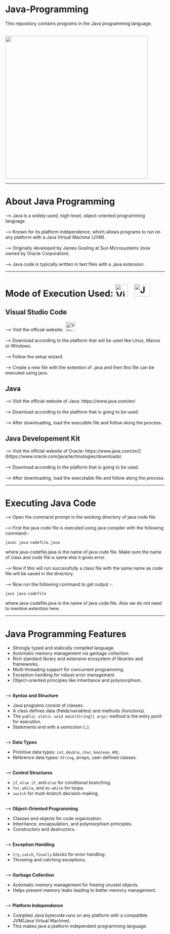 # Java-Programming
This repository contains programs in the Java programming language.<br><br>

<img src="https://images.idgesg.net/images/article/2019/05/java_binary_code_gears_programming_coding_development_by_bluebay2014_gettyimages-1040871468_2400x1600-100795798-large.jpg?auto=webp&quality=85,70" height =450 >

---
# About Java Programming
--> Java is a widely-used, high-level, object-oriented programming language.<br><br>
--> Known for its platform independence, which allows programs to run on any platform with a Java Virtual Machine (JVM).<br><br>
--> Originally developed by James Gosling at Sun Microsystems (now owned by Oracle Corporation).<br><br>
--> Java code is typically written in text files with a .java extension.

---
# Mode of Execution Used:  <img src="https://code.visualstudio.com/assets/images/code-stable.png" title="Visual Studio Code" alt="Visual Studio Code" width="40" height="40"> &nbsp; <img src="https://github.com/madhurimarawat/Java-Programming/assets/105432776/21fbc4f4-3bb0-4ea9-95b7-e5a7e52d6f93" title="JDK" alt="JDK" width="50" height="40">

<h2>Visual Studio Code</h2>
--> Visit the official website:&nbsp; <a href="https://code.visualstudio.com/download"><img src="https://code.visualstudio.com/assets/images/code-stable.png" title="Visual Studio Code" alt="Visual Studio Code" width="30" height="30"></a><br><br>
--> Download according to the platform that will be used like Linux, Macos or Windows.<br><br>
--> Follow the setup wizard.<br><br>
--> Create a new file with the extention of .java and then this file can be executed using java.<br>
<h2>Java</h2>
--> Visit the official website of Java: https://www.java.com/en/ <br><br>
--> Download according to the platform that is going to be used.<br><br>
--> After downloading, load the executble file and follow along the process.<br>
<h2>Java Developement Kit</h2>
--> Visit the official website of Oracle: https://www.java.com/en/](https://www.oracle.com/java/technologies/downloads/ <br><br>
--> Download according to the platform that is going to be used.<br><br>
--> After downloading, load the executable file and follow along the process.

---
# Executing Java Code
--> Open the command prompt in the working directory of java code file.<br><br>
--> First the java code file is executed using java compiler with the following command:-

```
javac java-codefile.java
```
where java-codefile.java is the name of java code file. Make sure the name of class and code file is same else it gives error.<br><br>
--> Now if this will run successfully a class file with the same name as code file will be saved in the directory.<br><br>
--> Now run the following command to get output :-
```
java java-codefile
```
where java-codefile.java is the name of java code file. Also we do not need to mention extention here.

---

# Java Programming Features

  - Strongly typed and statically compiled language.
  - Automatic memory management via garbage collection.
  - Rich standard library and extensive ecosystem of libraries and frameworks.
  - Multi-threading support for concurrent programming.
  - Exception handling for robust error management.
  - Object-oriented principles like inheritance and polymorphism.<br><br>
  
--> **Syntax and Structure**
  - Java programs consist of classes.
  - A class defines data (fields/variables) and methods (functions).
  - The `public static void main(String[] args)` method is the entry point for execution.
  - Statements end with a semicolon (`;`).<br><br>

--> **Data Types**
  - Primitive data types: `int`, `double`, `char`, `boolean`, etc.
  - Reference data types: `String`, arrays, user-defined classes.<br><br>

--> **Control Structures**
  - `if`, `else if`, and `else` for conditional branching.
  - `for`, `while`, and `do-while` for loops.
  - `switch` for multi-branch decision-making.<br><br>

--> **Object-Oriented Programming**
  - Classes and objects for code organization.
  - Inheritance, encapsulation, and polymorphism principles.
  - Constructors and destructors.<br><br>

--> **Exception Handling**
  - `try`, `catch`, `finally` blocks for error handling.
  - Throwing and catching exceptions.<br><br>

--> **Garbage Collection**
  - Automatic memory management for freeing unused objects.
  - Helps prevent memory leaks leading to better memory management.<br><br>
  
--> **Platform Independence**
  - Compiled Java bytecode runs on any platform with a compatible JVM(Java Virtual Machine).
  - This makes java a platform independent programming language.
